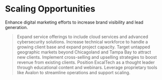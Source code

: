 # Scaling Opportunities

Enhance digital marketing efforts to increase brand visibility and lead generation.
> Expand service offerings to include cloud services and advanced cybersecurity solutions.
> Increase technical workforce to handle a growing client base and expand project capacity.
> Target untapped geographic markets beyond Chicagoland and Tampa Bay to attract new clients.
> Implement cross-selling and upselling strategies to boost revenue from existing clients.
> Position ExcalTech as a thought leader through educational content and webinars.
> Leverage proprietary tools like Avalon to streamline operations and support scaling.